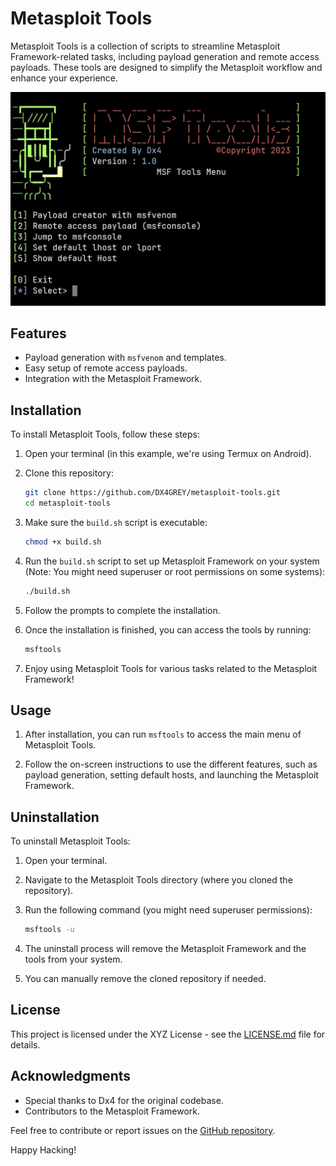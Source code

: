 # Metasploit Tools

Metasploit Tools is a collection of scripts to streamline Metasploit Framework-related tasks, including payload generation and remote access payloads. These tools are designed to simplify the Metasploit workflow and enhance your experience.

![Metasploit Tools](screenshots.jpg)

## Features

- Payload generation with `msfvenom` and templates.
- Easy setup of remote access payloads.
- Integration with the Metasploit Framework.

## Installation

To install Metasploit Tools, follow these steps:

1. Open your terminal (in this example, we're using Termux on Android).

2. Clone this repository:
   ```bash
   git clone https://github.com/DX4GREY/metasploit-tools.git
   cd metasploit-tools
   ```

3. Make sure the `build.sh` script is executable:
   ```bash
   chmod +x build.sh
   ```

4. Run the `build.sh` script to set up Metasploit Framework on your system (Note: You might need superuser or root permissions on some systems):

   ```bash
   ./build.sh
   ```

5. Follow the prompts to complete the installation.

6. Once the installation is finished, you can access the tools by running:

   ```bash
   msftools
   ```

7. Enjoy using Metasploit Tools for various tasks related to the Metasploit Framework!

## Usage

1. After installation, you can run `msftools` to access the main menu of Metasploit Tools.

2. Follow the on-screen instructions to use the different features, such as payload generation, setting default hosts, and launching the Metasploit Framework.

## Uninstallation

To uninstall Metasploit Tools:

1. Open your terminal.

2. Navigate to the Metasploit Tools directory (where you cloned the repository).

3. Run the following command (you might need superuser permissions):

   ```bash
   msftools -u
   ```

4. The uninstall process will remove the Metasploit Framework and the tools from your system.

5. You can manually remove the cloned repository if needed.

## License

This project is licensed under the XYZ License - see the [LICENSE.md](LICENSE.md) file for details.

## Acknowledgments

- Special thanks to Dx4 for the original codebase.
- Contributors to the Metasploit Framework.

Feel free to contribute or report issues on the [GitHub repository](https://github.com/yourusername/metasploit-tools).

Happy Hacking!